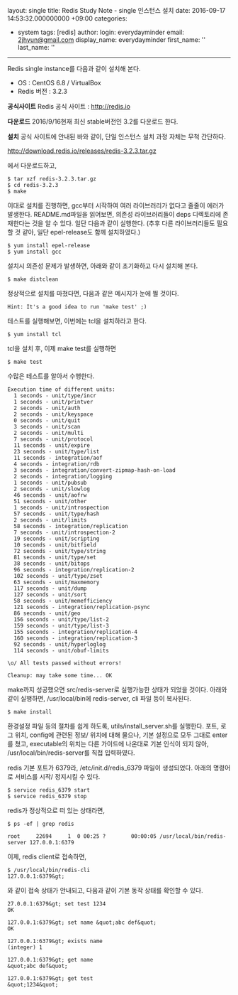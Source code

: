layout: single
title: Redis Study Note - single 인스턴스 설치
date: 2016-09-17 14:53:32.000000000 +09:00
categories:
- system
tags: [redis]
author:
  login: everydayminder
  email: 2jhyun@gmail.com
  display_name: everydayminder
  first_name: ''
  last_name: ''
---
Redis single instance를 다음과 같이 설치해 본다.

* OS : CentOS 6.8 / VirtualBox
* Redis 버전 : 3.2.3

<strong>공식사이트</strong>
Redis 공식 사이트 : http://redis.io

<strong>다운로드</strong>
2016/9/16현재 최신 stable버전인 3.2를 다운로드 한다.

<strong>설치</strong>
공식 사이트에 안내된 바와 같이, 단일 인스턴스 설치 과정 자체는 무척 간단하다. 

http://download.redis.io/releases/redis-3.2.3.tar.gz

에서 다운로드하고,

```
$ tar xzf redis-3.2.3.tar.gz
$ cd redis-3.2.3
$ make
```

이대로 설치를 진행하면, gcc부터 시작하여 여러 라이브러리가 없다고 줄줄이 에러가 발생한다.
README.md파일을 읽어보면, 의존성 라이브러리들이 deps 디렉토리에 존재한다는 것을 알 수 있다.
일단 다음과 같이 실행한다. (추후 다른 라이브러리들도 필요할 것 같아, 일단 epel-release도 함께 설치하였다.)

```
$ yum install epel-release
$ yum install gcc
```

설치시 의존성 문제가 발생하면, 아래와 같이 초기화하고 다시 설치해 본다.

```
$ make distclean
```

정상적으로 설치를 마쳤다면, 다음과 같은 메시지가 눈에 띌 것이다.
```
Hint: It's a good idea to run 'make test' ;)
```
테스트를 실행해보면, 이번에는 tcl을 설치하라고 한다.
```
$ yum install tcl
```
tcl을 설치 후, 이제 make test를 실행하면
```
$ make test
```
수많은 테스트를 알아서 수행한다.

```
Execution time of different units:
  1 seconds - unit/type/incr
  1 seconds - unit/printver
  2 seconds - unit/auth
  2 seconds - unit/keyspace
  0 seconds - unit/quit
  3 seconds - unit/scan
  2 seconds - unit/multi
  7 seconds - unit/protocol
  11 seconds - unit/expire
  23 seconds - unit/type/list
  11 seconds - integration/aof
  4 seconds - integration/rdb
  3 seconds - integration/convert-zipmap-hash-on-load
  2 seconds - integration/logging
  1 seconds - unit/pubsub
  2 seconds - unit/slowlog
  46 seconds - unit/aofrw
  51 seconds - unit/other
  1 seconds - unit/introspection
  57 seconds - unit/type/hash
  2 seconds - unit/limits
  58 seconds - integration/replication
  7 seconds - unit/introspection-2
  19 seconds - unit/scripting
  10 seconds - unit/bitfield
  72 seconds - unit/type/string
  81 seconds - unit/type/set
  38 seconds - unit/bitops
  96 seconds - integration/replication-2
  102 seconds - unit/type/zset
  63 seconds - unit/maxmemory
  117 seconds - unit/dump
  127 seconds - unit/sort
  58 seconds - unit/memefficiency
  121 seconds - integration/replication-psync
  86 seconds - unit/geo
  156 seconds - unit/type/list-2
  159 seconds - unit/type/list-3
  155 seconds - integration/replication-4
  160 seconds - integration/replication-3
  92 seconds - unit/hyperloglog
  114 seconds - unit/obuf-limits

\o/ All tests passed without errors!

Cleanup: may take some time... OK
```

make까지 성공했으면 src/redis-server로 실행가능한 상태가 되었을 것이다.
아래와 같이 실행하면, /usr/local/bin에 redis-server, cli 파일 등이 복사된다.

```
$ make install
```

환경설정 파일 등의 절차를 쉽게 하도록, utils/install_server.sh를 실행한다.
포트, 로그 위치, config에 관련된 정보/ 위치에 대해 물으나, 기본 설정으로 모두 그대로 enter를 쳤고,
executable의 위치는 다른 가이드에 나온대로 기본 인식이 되지 않아, /usr/local/bin/redis-server를 직접 입력하였다.

redis 기본 포트가 6379라, /etc/init.d/redis_6379 파일이 생성되었다.
아래의 명령어로 서비스를 시작/ 정지시킬 수 있다.

```
$ service redis_6379 start
$ service redis_6379 stop
```

redis가 정상적으로 떠 있는 상태라면,
```
$ ps -ef | grep redis

root     22694     1  0 00:25 ?        00:00:05 /usr/local/bin/redis-server 127.0.0.1:6379
```
이제, redis client로 접속하면,
```
$ /usr/local/bin/redis-cli
127.0.0.1:6379&gt;
```
와 같이 접속 상태가 안내되고, 다음과 같이 기본 동작 상태를 확인할 수 있다.

```
27.0.0.1:6379&gt; set test 1234
OK

127.0.0.1:6379&gt; set name &quot;abc def&quot;
OK

127.0.0.1:6379&gt; exists name
(integer) 1

127.0.0.1:6379&gt; get name
&quot;abc def&quot;

127.0.0.1:6379&gt; get test
&quot;1234&quot;
```

